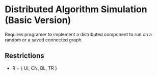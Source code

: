 # Distributed Algorithm Simulation (Basic Version)

Requires programer to implement a distributed component to run on a random or a saved connected graph.

## Restrictions

* R = { UI, CN, BL, TR }

